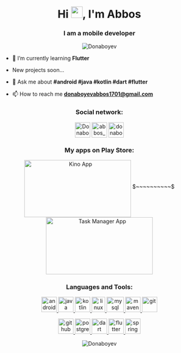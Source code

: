 <h1 align="center">Hi <img src="https://raw.githubusercontent.com/wasabeef/wasabeef/master/icons/wave.gif" width="30px">, I'm Abbos</h1>
<h3 align="center">I am a mobile developer</h3>

<p align="center"> <img src="https://komarev.com/ghpvc/?username=Donaboyev" alt="Donaboyev" /> </p>

- 🌱 I’m currently learning **Flutter**

- New projects soon...

- 💬 Ask me about **#android #java #kotlin #dart #flutter**

- 📫 How to reach me **donaboyevabbos1701@gmail.com** 

<p align="center">
<h3 align="center">Social network:</h3>
</p>

<p align="center">  <a href="https://t.me/abbosdonaboyev" target="blank"><img align="middle" src="https://user-images.githubusercontent.com/56734609/104541252-13357480-5643-11eb-896c-cec4e18ce112.png" alt="Donaboyev" height="40" width="40" /></a>
<a href="https://instagram.com/abbos_donaboyev" target="blank"><img align="middle" src="https://user-images.githubusercontent.com/56734609/104541419-69a2b300-5643-11eb-971f-039c9fc60eb3.png" alt="abbos_donaboyev" height="40" width="40" /></a>
<a href="https://www.linkedin.com/in/donaboyev/" target="blank"><img align="middle" src="https://user-images.githubusercontent.com/56734609/132330172-e4bb01cc-dbac-457b-9378-193e00142f13.png" alt="donaboyev" height="40" width="40" /></a></p>

<p align="center">
<h3 align="center">My apps on Play Store:</h3>
</p>

<p align="center">  
<a href="https://play.google.com/store/apps/details?id=com.donaboyev.kinoapp" target="blank"><img align="middle" src="https://user-images.githubusercontent.com/56734609/132330711-3876ab9b-680c-4a7b-817f-d69c3ef3982d.png" alt="Kino App" height="150" width="280" /></a>
$~~~~~~~~~~$
<a href="https://play.google.com/store/apps/details?id=com.donaboyev.tugatdim" target="blank"><img align="middle" src="https://user-images.githubusercontent.com/56734609/132330730-f7618c44-5298-4229-a1a5-5d22234c5541.png" alt="Task Manager App" height="150" width="280" /></a>
</p>


<h3 align="center">Languages and Tools:</h3>


<p align="center">  
  <a href="https://developer.android.com" target="_blank"> <img src="https://user-images.githubusercontent.com/56734609/104542135-c2bf1680-5644-11eb-86cb-c0584c5a7208.png" alt="android" width="40" height="40"/>
  </a> </a> </a> </a> </a> </a>
  <a href="https://www.java.com" target="_blank"> <img src="https://user-images.githubusercontent.com/56734609/104541549-a1115f80-5643-11eb-9022-528543fdd0af.png" alt="java" width="40" height="40"/>
</a> 
<a href="https://kotlinlang.org" target="_blank"> <img src="https://user-images.githubusercontent.com/56734609/104541639-d4ec8500-5643-11eb-94aa-bb6dae939c67.png" alt="kotlin" width="40" height="40"/> 
</a> 
<a href="https://www.linux.org/" target="_blank"> <img src="https://user-images.githubusercontent.com/56734609/104542721-e8005480-5645-11eb-9980-28b7e7e4db38.png" alt="linux" width="35" height="40"/> 
</a> 
<a href="https://www.mysql.com/" target="_blank"> <img src="https://user-images.githubusercontent.com/56734609/105128271-838d3b80-5b04-11eb-81e6-8ad05957b4d5.png" alt="mysql" width="45" height="40"/> 
</a> 
<a href="https://maven.apache.org/" target="_blank"> <img src="https://user-images.githubusercontent.com/56734609/106140532-b680a080-6190-11eb-9b8a-c28d46984655.png" alt="maven" width="40" height="40"/> 
</a>
<a href="https://git-scm.com/" target="_blank"> <img src="https://user-images.githubusercontent.com/56734609/106285172-f6658780-6265-11eb-903b-fe5d85504ffd.png" alt="git" width="40" height="40"/> 
</a>
</p>

<p align="center">  
<a href="https://github.com/" target="_blank"> <img src="https://user-images.githubusercontent.com/56734609/106285505-64aa4a00-6266-11eb-9507-fca28ab4d534.png" alt="github" width="40" height="40"/> 
</a>
<a href="https://www.postgresql.org/" target="_blank"> <img src="https://user-images.githubusercontent.com/56734609/117447213-a417bf00-af56-11eb-8698-0d22c4582b2f.png" alt="postgresql" width="40" height="40"/> 
</a>
<a href="https://dart.dev/" target="_blank"> <img src="https://user-images.githubusercontent.com/56734609/117447489-07a1ec80-af57-11eb-8b06-7fc5a528a58a.png" alt="dart" width="40" height="40"/> 
</a>
<a href="http://flutter.dev/" target="_blank"> <img src="https://user-images.githubusercontent.com/56734609/117447820-6a938380-af57-11eb-91f1-f91abe8176dd.png" alt="flutter" width="40" height="40"/> 
</a>
<a href="https://spring.io/projects/spring-boot" target="_blank"> <img src="https://user-images.githubusercontent.com/56734609/118387437-039d5b00-b638-11eb-9814-4998b2d2ffe3.png" alt="spring boot" width="40" height="40"/> 
</a>
</p>


<p align="center"><img align="center" src="https://github-readme-stats.vercel.app/api/top-langs/?username=Donaboyev&langs_count=10&theme=tokyonight" alt="Donaboyev" /></p>
